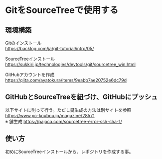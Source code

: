 # GitをSourceTreeで使用する

## 環境構築
Gitのインストール  
https://backlog.com/ja/git-tutorial/intro/05/

SourceTreeインストール  
https://sukkiri.jp/technologies/devtools/git/sourcetree_win.html

GitHubアカウントを作成  
https://qiita.com/ayatokura/items/9eabb7ae20752e6dc79d

##  GitHubとSourceTreeを紐づけ、GitHubにプッシュ
以下サイトに則って行う。ただし鍵生成の方法は別サイトを参照
https://www.pc-koubou.jp/magazine/28571  
※ 鍵生成
https://pajoca.com/sourcetree-error-ssh-sha-1/

##  使い方
初めにSourceTreeインストールから、レポジトリを作成する事。